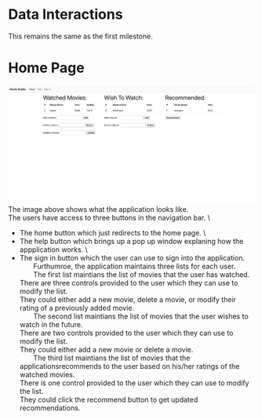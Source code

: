 # Data Interactions
This remains the same as the first milestone.
# Home Page
![Home Page](home_page.png)
The image above shows what the application looks like. \
The users have access to three buttons in the navigation bar. \
* The home button which just redirects to the home page. \
* The help button which brings up a pop up window explaning how the appplication works. \
* The sign in button which the user can use to sign into the application. \
&nbsp;&nbsp;&nbsp;&nbsp;&nbsp;&nbsp; Furthumroe, the application maintains three lists for each user. \
&nbsp;&nbsp;&nbsp;&nbsp;&nbsp;&nbsp; The first list maintians the list of movies that the user has watched. \
There are three controls provided to the user which they can use to modify the list. \
They could either add a new movie, delete a movie, or modify their rating of a previously added movie. \
&nbsp;&nbsp;&nbsp;&nbsp;&nbsp;&nbsp; The second list maintians the list of movies that the user wishes to watch in the future. \
There are two controls provided to the user which they can use to modify the list. \
They could either add a new movie or delete a movie. \
&nbsp;&nbsp;&nbsp;&nbsp;&nbsp;&nbsp; The third list maintians the list of movies that the applicationsrecommends to the user based on his/her ratings of the watched movies. \
There is one control provided to the user which they can use to modify the list. \
They could click the recommend button to get updated recommendations.
